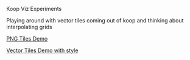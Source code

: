 Koop Viz Experiments 

Playing around with vector tiles coming out of koop and thinking about interpolating grids 

[PNG Tiles Demo](http://chelm.github.io/koop-viz-experiments/d3-tiles.html)

[Vector Tiles Demo with style](http://chelm.github.io/koop-viz-experiments/d3-vector-tiles.html)
